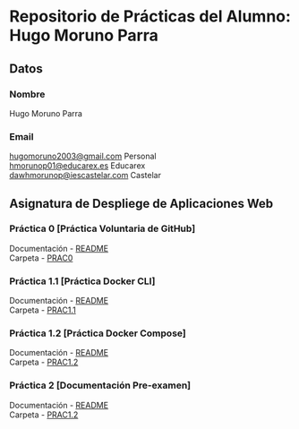 # Repositorio de Prácticas del Alumno: Hugo Moruno Parra

## Datos

### Nombre

Hugo Moruno Parra

### Email

<hugomoruno2003@gmail.com> Personal  
<hmorunop01@educarex.es> Educarex  
<dawhmorunop@iescastelar.com> Castelar  

## Asignatura de Despliege de Aplicaciones Web

### Práctica 0 [Práctica Voluntaria de GitHub]

Documentación - [README](uth0/README.md)  
Carpeta - [PRAC0](ut0/)

### Práctica 1.1 [Práctica Docker CLI]

Documentación - [README](ut1-Docker/README.md)  
Carpeta - [PRAC1.1](ut1-Docker/)

### Práctica 1.2 [Práctica Docker Compose]

Documentación - [README](ut1-Compose/README.md)  
Carpeta - [PRAC1.2](ut1-Compose/)

### Práctica 2 [Documentación Pre-examen]

Documentación - [README](ut2-SupuestoDeExamen/README.md)  
Carpeta - [PRAC1.2](ut2-SupuestoDeExamen/)
